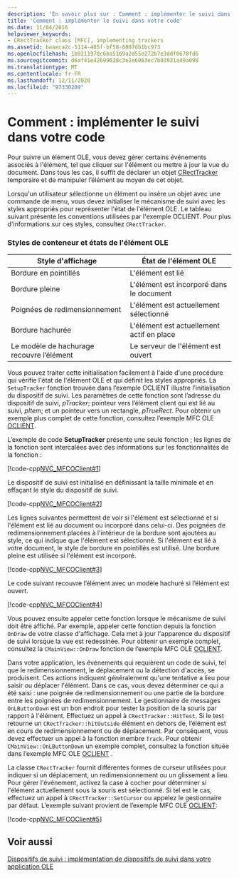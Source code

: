 ```yaml
---
description: 'En savoir plus sur : Comment : implémenter le suivi dans votre code'
title: 'Comment : implémenter le suivi dans votre code'
ms.date: 11/04/2016
helpviewer_keywords:
- CRectTracker class [MFC], implementing trackers
ms.assetid: baaeca2c-5114-485f-bf58-8807db1bc973
ms.openlocfilehash: 1b9211978c6ba5169a2d55e272b7e3ddf0678fd6
ms.sourcegitcommit: d6af41e42699628c3e2e6063ec7b03931a49a098
ms.translationtype: MT
ms.contentlocale: fr-FR
ms.lasthandoff: 12/11/2020
ms.locfileid: "97330209"
---
```

# <a name="how-to-implement-tracking-in-your-code"></a>Comment : implémenter le suivi dans votre code

Pour suivre un élément OLE, vous devez gérer certains événements associés à l'élément, tel que cliquer sur l'élément ou mettre à jour la vue du document. Dans tous les cas, il suffit de déclarer un objet [CRectTracker](reference/crecttracker-class.md) temporaire et de manipuler l’élément au moyen de cet objet.

Lorsqu'un utilisateur sélectionne un élément ou insère un objet avec une commande de menu, vous devez initialiser le mécanisme de suivi avec les styles appropriés pour représenter l'état de l'élément OLE. Le tableau suivant présente les conventions utilisées par l'exemple OCLIENT. Pour plus d'informations sur ces styles, consultez `CRectTracker`.

### <a name="container-styles-and-states-of-the-ole-item"></a>Styles de conteneur et états de l'élément OLE

|Style d'affichage|État de l'élément OLE|
|---------------------|-----------------------|
|Bordure en pointillés|L'élément est lié|
|Bordure pleine|L'élément est incorporé dans le document|
|Poignées de redimensionnement|L'élément est actuellement sélectionné|
|Bordure hachurée|L'élément est actuellement actif en place|
|Le modèle de hachurage recouvre l’élément|Le serveur de l'élément est ouvert|

Vous pouvez traiter cette initialisation facilement à l'aide d'une procédure qui vérifie l'état de l'élément OLE et qui définit les styles appropriés. La `SetupTracker` fonction trouvée dans l’exemple OCLIENT illustre l’initialisation du dispositif de suivi. Les paramètres de cette fonction sont l’adresse du dispositif de suivi, *pTracker*; pointeur vers l’élément client qui est lié au suivi, *pItem*; et un pointeur vers un rectangle, *pTrueRect*. Pour obtenir un exemple plus complet de cette fonction, consultez l’exemple MFC OLE [OCLIENT](../overview/visual-cpp-samples.md).

L’exemple de code **SetupTracker** présente une seule fonction ; les lignes de la fonction sont intercalées avec des informations sur les fonctionnalités de la fonction :

[!code-cpp[NVC_MFCOClient#1](codesnippet/cpp/how-to-implement-tracking-in-your-code_1.cpp)]

Le dispositif de suivi est initialisé en définissant la taille minimale et en effaçant le style du dispositif de suivi.

[!code-cpp[NVC_MFCOClient#2](codesnippet/cpp/how-to-implement-tracking-in-your-code_2.cpp)]

Les lignes suivantes permettent de voir si l'élément est sélectionné et si l'élément est lié au document ou incorporé dans celui-ci. Des poignées de redimensionnement placées à l'intérieur de la bordure sont ajoutées au style, ce qui indique que l'élément est sélectionné. Si l'élément est lié à votre document, le style de bordure en pointillés est utilisé. Une bordure pleine est utilisée si l'élément est incorporé.

[!code-cpp[NVC_MFCOClient#3](codesnippet/cpp/how-to-implement-tracking-in-your-code_3.cpp)]

Le code suivant recouvre l’élément avec un modèle hachuré si l’élément est ouvert.

[!code-cpp[NVC_MFCOClient#4](codesnippet/cpp/how-to-implement-tracking-in-your-code_4.cpp)]

Vous pouvez ensuite appeler cette fonction lorsque le mécanisme de suivi doit être affiché. Par exemple, appeler cette fonction depuis la fonction `OnDraw` de votre classe d'affichage. Cela met à jour l'apparence du dispositif de suivi lorsque la vue est redessinée. Pour obtenir un exemple complet, consultez la `CMainView::OnDraw` fonction de l’exemple MFC OLE [OCLIENT](../overview/visual-cpp-samples.md).

Dans votre application, les événements qui requièrent un code de suivi, tel que le redimensionnement, le déplacement ou la détection d'accès, se produisent. Ces actions indiquent généralement qu'une tentative a lieu pour saisir ou déplacer l'élément. Dans ce cas, vous devez déterminer ce qui a été saisi : une poignée de redimensionnement ou une partie de la bordure entre les poignées de redimensionnement. Le gestionnaire de messages `OnLButtonDown` est un bon endroit pour tester la position de la souris par rapport à l'élément. Effectuez un appel à `CRectTracker::HitTest`. Si le test retourne un `CRectTracker::hitOutside` élément en dehors de, l’élément est en cours de redimensionnement ou de déplacement. Par conséquent, vous devez effectuer un appel à la fonction membre `Track`. Pour obtenir `CMainView::OnLButtonDown` un exemple complet, consultez la fonction située dans l’exemple MFC OLE [OCLIENT](../overview/visual-cpp-samples.md) .

La classe `CRectTracker` fournit différentes formes de curseur utilisées pour indiquer si un déplacement, un redimensionnement ou un glissement a lieu. Pour gérer l'événement, activez la case à cocher pour déterminer si l'élément actuellement sous la souris est sélectionné. Si tel est le cas, effectuez un appel à `CRectTracker::SetCursor` ou appelez le gestionnaire par défaut. L’exemple suivant provient de l’exemple MFC OLE [OCLIENT](../overview/visual-cpp-samples.md):

[!code-cpp[NVC_MFCOClient#5](codesnippet/cpp/how-to-implement-tracking-in-your-code_5.cpp)]

## <a name="see-also"></a>Voir aussi

[Dispositifs de suivi : implémentation de dispositifs de suivi dans votre application OLE](trackers-implementing-trackers-in-your-ole-application.md)
